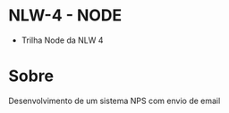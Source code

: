 # NLW-4 - NODE
- Trilha Node da NLW 4

# Sobre
Desenvolvimento de um sistema NPS com envio de email
